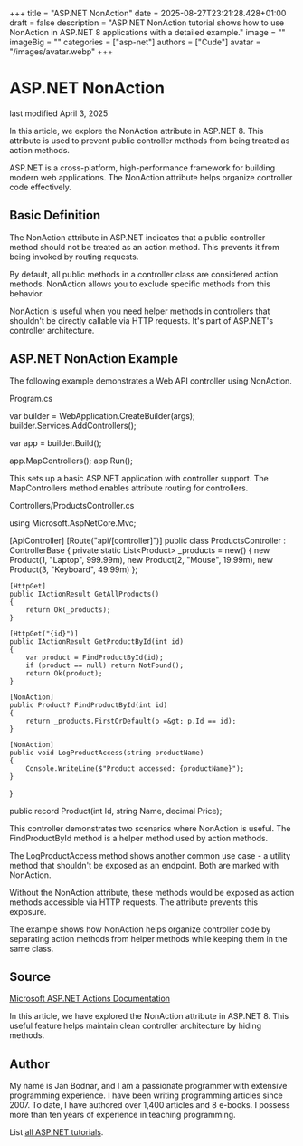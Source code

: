+++
title = "ASP.NET NonAction"
date = 2025-08-27T23:21:28.428+01:00
draft = false
description = "ASP.NET NonAction tutorial shows how to use
NonAction in ASP.NET 8 applications with a detailed example."
image = ""
imageBig = ""
categories = ["asp-net"]
authors = ["Cude"]
avatar = "/images/avatar.webp"
+++

# ASP.NET NonAction

last modified April 3, 2025

In this article, we explore the NonAction attribute in ASP.NET 8. This attribute
is used to prevent public controller methods from being treated as action methods.

ASP.NET is a cross-platform, high-performance framework for building modern web
applications. The NonAction attribute helps organize controller code effectively.

## Basic Definition

The NonAction attribute in ASP.NET indicates that a public controller method
should not be treated as an action method. This prevents it from being invoked
by routing requests.

By default, all public methods in a controller class are considered action
methods. NonAction allows you to exclude specific methods from this behavior.

NonAction is useful when you need helper methods in controllers that shouldn't
be directly callable via HTTP requests. It's part of ASP.NET's controller
architecture.

## ASP.NET NonAction Example

The following example demonstrates a Web API controller using NonAction.

Program.cs
  

var builder = WebApplication.CreateBuilder(args);
builder.Services.AddControllers();

var app = builder.Build();

app.MapControllers();
app.Run();

This sets up a basic ASP.NET application with controller support. The
MapControllers method enables attribute routing for controllers.

Controllers/ProductsController.cs
  

using Microsoft.AspNetCore.Mvc;

[ApiController]
[Route("api/[controller]")]
public class ProductsController : ControllerBase
{
    private static List&lt;Product&gt; _products = new()
    {
        new Product(1, "Laptop", 999.99m),
        new Product(2, "Mouse", 19.99m),
        new Product(3, "Keyboard", 49.99m)
    };

    [HttpGet]
    public IActionResult GetAllProducts()
    {
        return Ok(_products);
    }

    [HttpGet("{id}")]
    public IActionResult GetProductById(int id)
    {
        var product = FindProductById(id);
        if (product == null) return NotFound();
        return Ok(product);
    }

    [NonAction]
    public Product? FindProductById(int id)
    {
        return _products.FirstOrDefault(p =&gt; p.Id == id);
    }

    [NonAction]
    public void LogProductAccess(string productName)
    {
        Console.WriteLine($"Product accessed: {productName}");
    }
}

public record Product(int Id, string Name, decimal Price);

This controller demonstrates two scenarios where NonAction is useful. The
FindProductById method is a helper method used by action methods.

The LogProductAccess method shows another common use case - a
utility method that shouldn't be exposed as an endpoint. Both are marked with
NonAction.

Without the NonAction attribute, these methods would be exposed as action
methods accessible via HTTP requests. The attribute prevents this exposure.

The example shows how NonAction helps organize controller code by separating
action methods from helper methods while keeping them in the same class.

## Source

[Microsoft ASP.NET Actions Documentation](https://learn.microsoft.com/en-us/aspnet/core/mvc/controllers/actions?view=aspnetcore-8.0#nonaction-attribute)

In this article, we have explored the NonAction attribute in ASP.NET 8. This
useful feature helps maintain clean controller architecture by hiding methods.

## Author

My name is Jan Bodnar, and I am a passionate programmer with extensive
programming experience. I have been writing programming articles since 2007.
To date, I have authored over 1,400 articles and 8 e-books. I possess more
than ten years of experience in teaching programming.

List [all ASP.NET tutorials](/all/#asp-net).